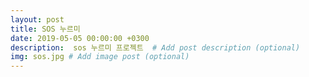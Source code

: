 ```yaml
---
layout: post
title: SOS 누르미
date: 2019-05-05 00:00:00 +0300
description:  sos 누르미 프로젝트  # Add post description (optional)
img: sos.jpg # Add image post (optional)
---
```

